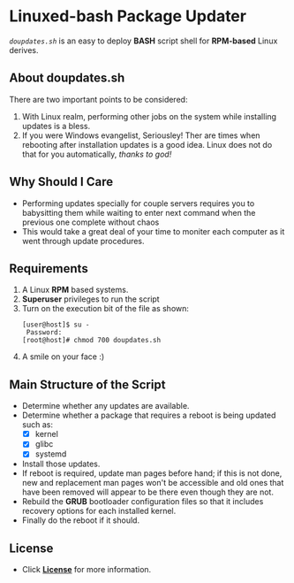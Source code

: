 # Linuxed-bash Package Updater
_`doupdates.sh`_ is an easy to deploy **BASH** script shell for **RPM-based** Linux derives.

## About doupdates.sh
There are two important points to be considered:
1. With Linux realm, performing other jobs on the system while installing updates is a bless.
2. If you were Windows evangelist, Seriousley! Ther are times when rebooting after installation updates is a good idea.
Linux does not do that for you automatically, _thanks to god!_

## Why Should I Care
- Performing updates specially for couple servers requires you to babysitting them while waiting to enter next command when the previous one complete without chaos  
- This would take a great deal of your time to moniter each computer as it went through update procedures.

## Requirements
1. A Linux **RPM** based systems.
2. **Superuser** privileges to run the script
3. Turn on the execution bit of the file as shown:
	```
	[user@host]$ su -
	 Password:
	[root@host]# chmod 700 doupdates.sh
	```
4. A smile on your face :)

## Main Structure of the Script 
- Determine whether any updates are available.
- Determine whether a package that requires a reboot is being updated such as:
	- [x] kernel
	- [x] glibc
	- [x] systemd
- Install those updates.
- If reboot is required, update man pages before hand; if this is not done, new and replacement man pages won't be accessible and old ones that have been removed will appear to be there even though they are not.
- Rebuild the **GRUB** bootloader configuration files so that it includes recovery options for each installed kernel.
- Finally do the reboot if it should.

## License
- Click [**License**](https://raw.githubusercontent.com/Sennacheribest/DoUpdateBashProject/main/LICENSE) for more information. 
